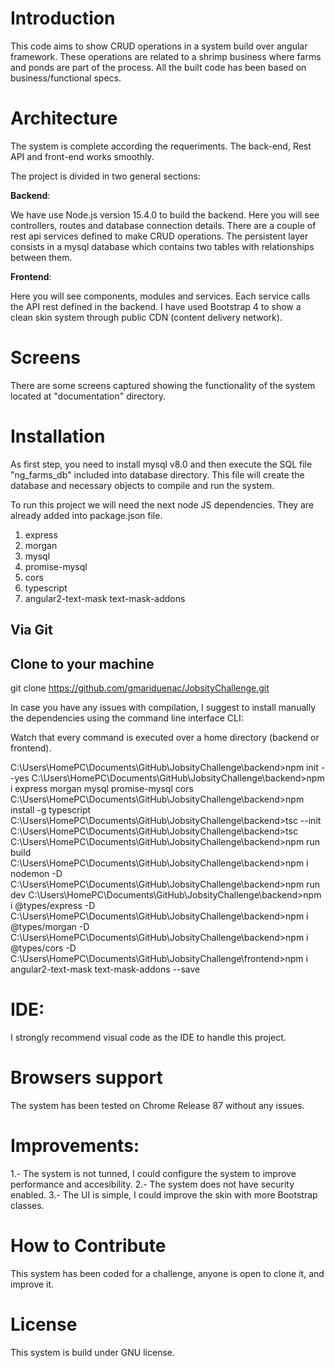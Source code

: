 # Introduction

This code aims to show CRUD operations in a system build over angular framework. These operations are related to a shrimp business where farms and ponds are part of the process. All the built code has been based on
business/functional specs.

# Architecture

The system is complete according the requeriments. The back-end, Rest API and front-end works smoothly.

The project is divided in two general sections:

**Backend**: 

We have use Node.js version 15.4.0 to build the backend. Here you will see controllers, routes and database connection details. There are a couple of rest api services defined to make CRUD operations. The persistent layer 
consists in a mysql database which contains two tables with relationships between them. 

**Frontend**: 

Here you will see components, modules and services. Each service calls the API rest defined in the backend. I have used Bootstrap 4 to show a clean skin system through public CDN (content delivery network).

# Screens

There are some screens captured showing the functionality of the system located at "documentation" directory.

# Installation

As first step, you need to install mysql v8.0 and then execute the SQL file "ng_farms_db" included into database directory. This file will create the database and necessary objects to compile and run the system.

To run this project we will need the next node JS dependencies. They are already added into package.json file.

1. express
2. morgan
3. mysql
4. promise-mysql
5. cors
6. typescript
7. angular2-text-mask text-mask-addons

## Via Git

## Clone to your machine

git clone https://github.com/gmariduenac/JobsityChallenge.git

In case you have any issues with compilation, I suggest to install manually the dependencies using the command line interface CLI:

Watch that every command is executed over a home directory (backend or frontend).

C:\Users\HomePC\Documents\GitHub\JobsityChallenge\backend>npm init --yes
C:\Users\HomePC\Documents\GitHub\JobsityChallenge\backend>npm i express morgan mysql promise-mysql cors
C:\Users\HomePC\Documents\GitHub\JobsityChallenge\backend>npm install -g typescript
C:\Users\HomePC\Documents\GitHub\JobsityChallenge\backend>tsc --init 
C:\Users\HomePC\Documents\GitHub\JobsityChallenge\backend>tsc
C:\Users\HomePC\Documents\GitHub\JobsityChallenge\backend>npm run build
C:\Users\HomePC\Documents\GitHub\JobsityChallenge\backend>npm i nodemon -D
C:\Users\HomePC\Documents\GitHub\JobsityChallenge\backend>npm run dev
C:\Users\HomePC\Documents\GitHub\JobsityChallenge\backend>npm i @types/express -D
C:\Users\HomePC\Documents\GitHub\JobsityChallenge\backend>npm i @types/morgan -D
C:\Users\HomePC\Documents\GitHub\JobsityChallenge\backend>npm i @types/cors -D
C:\Users\HomePC\Documents\GitHub\JobsityChallenge\frontend>npm i angular2-text-mask text-mask-addons --save
 
# IDE: 

I strongly recommend visual code as the IDE to handle this project.

# Browsers support

The system has been tested on Chrome Release 87 without any issues.

# Improvements:

1.- The system is not tunned, I could configure the system to improve performance and accesibility.
2.- The system does not have security enabled.
3.- The UI is simple, I could improve the skin with more Bootstrap classes.

# How to Contribute

This system has been coded for a challenge, anyone is open to clone it, and improve it. 

# License

This system is build under GNU license. 
